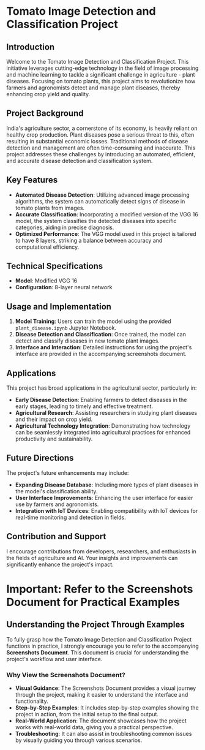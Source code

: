 # Tomato Image Detection and Classification Project

## Introduction

Welcome to the Tomato Image Detection and Classification Project. This initiative leverages cutting-edge technology in the field of image processing and machine learning to tackle a significant challenge in agriculture - plant diseases. Focusing on tomato plants, this project aims to revolutionize how farmers and agronomists detect and manage plant diseases, thereby enhancing crop yield and quality.

## Project Background

India's agriculture sector, a cornerstone of its economy, is heavily reliant on healthy crop production. Plant diseases pose a serious threat to this, often resulting in substantial economic losses. Traditional methods of disease detection and management are often time-consuming and inaccurate. This project addresses these challenges by introducing an automated, efficient, and accurate disease detection and classification system.

## Key Features

- **Automated Disease Detection**: Utilizing advanced image processing algorithms, the system can automatically detect signs of disease in tomato plants from images.
- **Accurate Classification**: Incorporating a modified version of the VGG 16 model, the system classifies the detected diseases into specific categories, aiding in precise diagnosis.
- **Optimized Performance**: The VGG model used in this project is tailored to have 8 layers, striking a balance between accuracy and computational efficiency.

## Technical Specifications

- **Model**: Modified VGG 16
- **Configuration**: 8-layer neural network

## Usage and Implementation

1. **Model Training**: Users can train the model using the provided `plant_disease.ipynb` Jupyter Notebook.
2. **Disease Detection and Classification**: Once trained, the model can detect and classify diseases in new tomato plant images.
3. **Interface and Interaction**: Detailed instructions for using the project's interface are provided in the accompanying screenshots document.

## Applications

This project has broad applications in the agricultural sector, particularly in:

- **Early Disease Detection**: Enabling farmers to detect diseases in the early stages, leading to timely and effective treatment.
- **Agricultural Research**: Assisting researchers in studying plant diseases and their impact on crop yield.
- **Agricultural Technology Integration**: Demonstrating how technology can be seamlessly integrated into agricultural practices for enhanced productivity and sustainability.

## Future Directions

The project's future enhancements may include:

- **Expanding Disease Database**: Including more types of plant diseases in the model's classification ability.
- **User Interface Improvements**: Enhancing the user interface for easier use by farmers and agronomists.
- **Integration with IoT Devices**: Enabling compatibility with IoT devices for real-time monitoring and detection in fields.

## Contribution and Support

I encourage contributions from developers, researchers, and enthusiasts in the fields of agriculture and AI. Your insights and improvements can significantly enhance the project's impact.


# Important: Refer to the Screenshots Document for Practical Examples

## Understanding the Project Through Examples

To fully grasp how the Tomato Image Detection and Classification Project functions in practice, I strongly encourage you to refer to the accompanying **Screenshots Document**. This document is crucial for understanding the project's workflow and user interface.

### Why View the Screenshots Document?

- **Visual Guidance**: The Screenshots Document provides a visual journey through the project, making it easier to understand the interface and functionality.
- **Step-by-Step Examples**: It includes step-by-step examples showing the project in action, from the initial setup to the final output.
- **Real-World Application**: The document showcases how the project works with real-world data, giving you a practical perspective.
- **Troubleshooting**: It can also assist in troubleshooting common issues by visually guiding you through various scenarios.



